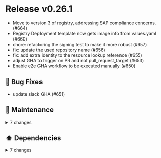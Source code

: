 # Release v0.26.1

- Move to version 3 of registry, addressing SAP compliance concerns. (#664)
- Registry Deployment template now gets image info from values.yaml (#660)
- chore: refactoring the signing test to make it more robust (#657)
- fix: update the used repository name (#656)
- fix: add extra identity to the resource lookup reference (#655)
- adjust GHA to trigger on PR and not pull\_request\_target (#653)
- Enable e2e GHA workflow to be executed manually (#650)

## 🐛 Bug Fixes

- update slack GHA (#651)

## 🧰 Maintenance

<details>
<summary>7 changes</summary>

- chore(deps): bump the go group with 5 updates (#661)
- chore(deps): bump the go group with 2 updates (#654)
- chore(deps): bump the go group with 7 updates (#648)
- chore(deps): bump the go group with 5 updates (#646)
- chore(deps): bump the go group with 4 updates (#643)
- chore(deps): bump the go\_modules group across 1 directory with 4 updates (#641)
- chore(deps): bump the go group across 1 directory with 7 updates (#637)
</details>

## ⬆️ Dependencies

<details>
<summary>7 changes</summary>

- chore(deps): bump the go group with 5 updates (#661)
- chore(deps): bump the go group with 2 updates (#654)
- chore(deps): bump the go group with 7 updates (#648)
- chore(deps): bump the go group with 5 updates (#646)
- chore(deps): bump the go group with 4 updates (#643)
- chore(deps): bump the go\_modules group across 1 directory with 4 updates (#641)
- chore(deps): bump the go group across 1 directory with 7 updates (#637)
</details>
